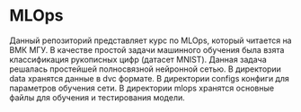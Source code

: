 # MLOps
Данный репозиторий представляет курс по MLOps, который читается на ВМК МГУ. В качестве простой задачи машинного обучения была взята классификация рукописных цифр (датасет MNIST). Данная задача решалась простейшей полносвязной нейронной сетью. В директории data хранятся данные в dvc формате. В директории configs конфиги для параметров обучения сети. В директории mlops хранятся основные файлы для обучения и тестирования модели.
